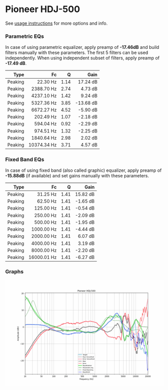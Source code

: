 # Pioneer HDJ-500
See [usage instructions](https://github.com/jaakkopasanen/AutoEq#usage) for more options and info.

### Parametric EQs
In case of using parametric equalizer, apply preamp of **-17.46dB** and build filters manually
with these parameters. The first 5 filters can be used independently.
When using independent subset of filters, apply preamp of **-17.49 dB**.

| Type    | Fc          |    Q | Gain      |
|--------:|------------:|-----:|----------:|
| Peaking | 22.30 Hz    | 1.14 | 17.24 dB  |
| Peaking | 2388.70 Hz  | 2.74 | 4.73 dB   |
| Peaking | 4237.10 Hz  | 1.42 | 9.24 dB   |
| Peaking | 5327.36 Hz  | 3.85 | -13.68 dB |
| Peaking | 6672.27 Hz  | 4.52 | -5.90 dB  |
| Peaking | 202.49 Hz   | 1.07 | -2.18 dB  |
| Peaking | 594.04 Hz   | 0.92 | -2.29 dB  |
| Peaking | 974.51 Hz   | 1.32 | -2.25 dB  |
| Peaking | 1840.64 Hz  | 2.98 | 2.02 dB   |
| Peaking | 10374.34 Hz | 3.71 | 4.57 dB   |

### Fixed Band EQs
In case of using fixed band (also called graphic) equalizer, apply preamp of **-15.88dB**
(if available) and set gains manually with these parameters.

| Type    | Fc          |    Q | Gain     |
|--------:|------------:|-----:|---------:|
| Peaking | 31.25 Hz    | 1.41 | 15.82 dB |
| Peaking | 62.50 Hz    | 1.41 | -1.65 dB |
| Peaking | 125.00 Hz   | 1.41 | -0.54 dB |
| Peaking | 250.00 Hz   | 1.41 | -2.09 dB |
| Peaking | 500.00 Hz   | 1.41 | -1.95 dB |
| Peaking | 1000.00 Hz  | 1.41 | -4.44 dB |
| Peaking | 2000.00 Hz  | 1.41 | 6.07 dB  |
| Peaking | 4000.00 Hz  | 1.41 | 3.19 dB  |
| Peaking | 8000.00 Hz  | 1.41 | -2.20 dB |
| Peaking | 16000.01 Hz | 1.41 | -6.27 dB |

### Graphs
![](./Pioneer%20HDJ-500.png)